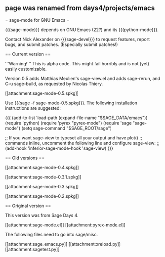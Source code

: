 ## page was renamed from days4/projects/emacs
= sage-mode for GNU Emacs =

{{{sage-mode}}} depends on GNU Emacs (22?) and its {{{python-mode}}}.

Contact Nick Alexander on {{{sage-devel}}} to request features, report bugs, and submit patches.  (Especially submit patches!)

== Current version ==

'''Warning!'''  This is alpha code.  This might fail horribly and is not (yet) easily customizable.

Version 0.5 adds Matthias Meulien's sage-view.el and adds sage-rerun, and C-u sage-build, as requested by Nicolas Thiery.

[[attachment:sage-mode-0.5.spkg]]

Use {{{sage -f sage-mode-0.5.spkg}}}.  The following installation instructions are suggested:

{{{
(add-to-list 'load-path (expand-file-name "$SAGE_DATA/emacs"))
(require 'python)
(require 'pyrex "pyrex-mode")
(require 'sage "sage-mode")
(setq sage-command "$SAGE_ROOT/sage")

;; If you want sage-view to typeset all your output and have plot()
;; commands inline, uncomment the following line and configure sage-view:
;; (add-hook 'inferior-sage-mode-hook 'sage-view)
}}}

== Old versions ==

[[attachment:sage-mode-0.4.spkg]]

[[attachment:sage-mode-0.3.1.spkg]]

[[attachment:sage-mode-0.3.spkg]]

[[attachment:sage-mode-0.2.spkg]]

== Original version ==

This version was from Sage Days 4.

[[attachment:sage-mode.el]]
[[attachment:pyrex-mode.el]]

The following files need to go into sage/misc.

[[attachment:sage_emacs.py]]
[[attachment:xreload.py]]
[[attachment:sagetest.py]]
